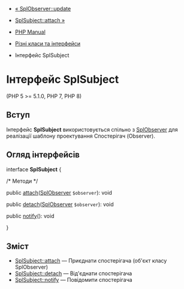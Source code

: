 - [« SplObserver::update](splobserver.update.md)
- [SplSubject::attach »](splsubject.attach.md)

- [PHP Manual](index.md)
- [Різні класи та інтерфейси](spl.misc.md)
- Інтерфейс SplSubject

# Інтерфейс SplSubject

(PHP 5 \>= 5.1.0, PHP 7, PHP 8)

## Вступ

Інтерфейс **SplSubject** використовується спільно з
[SplObserver](class.splobserver.md) для реалізації шаблону
проектування Спостерігач (Observer).

## Огляд інтерфейсів

interface **SplSubject** {

/\* Методи \*/

public
[attach](splsubject.attach.md)([SplObserver](class.splobserver.md)
`$observer`): void

public
[detach](splsubject.detach.md)([SplObserver](class.splobserver.md)
`$observer`): void

public [notify](splsubject.notify.md)(): void

}

## Зміст

- [SplSubject::attach](splsubject.attach.md) — Приєднати
спостерігача (об'єкт класу SplObserver)
- [SplSubject::detach](splsubject.detach.md) — Від'єднати
спостерігача
- [SplSubject::notify](splsubject.notify.md) — Повідомити спостерігача
